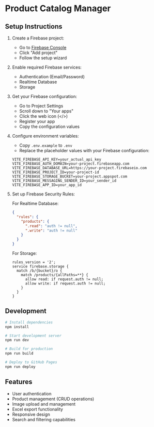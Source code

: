 # Product Catalog Manager

## Setup Instructions

1. Create a Firebase project:
   - Go to [Firebase Console](https://console.firebase.google.com/)
   - Click "Add project"
   - Follow the setup wizard

2. Enable required Firebase services:
   - Authentication (Email/Password)
   - Realtime Database
   - Storage

3. Get your Firebase configuration:
   - Go to Project Settings
   - Scroll down to "Your apps"
   - Click the web icon (</>)
   - Register your app
   - Copy the configuration values

4. Configure environment variables:
   - Copy `.env.example` to `.env`
   - Replace the placeholder values with your Firebase configuration:

   ```env
   VITE_FIREBASE_API_KEY=your_actual_api_key
   VITE_FIREBASE_AUTH_DOMAIN=your-project.firebaseapp.com
   VITE_FIREBASE_DATABASE_URL=https://your-project.firebaseio.com
   VITE_FIREBASE_PROJECT_ID=your-project-id
   VITE_FIREBASE_STORAGE_BUCKET=your-project.appspot.com
   VITE_FIREBASE_MESSAGING_SENDER_ID=your_sender_id
   VITE_FIREBASE_APP_ID=your_app_id
   ```

5. Set up Firebase Security Rules:

   For Realtime Database:
   ```json
   {
     "rules": {
       "products": {
         ".read": "auth != null",
         ".write": "auth != null"
       }
     }
   }
   ```

   For Storage:
   ```
   rules_version = '2';
   service firebase.storage {
     match /b/{bucket}/o {
       match /products/{allPaths=**} {
         allow read: if request.auth != null;
         allow write: if request.auth != null;
       }
     }
   }
   ```

## Development

```bash
# Install dependencies
npm install

# Start development server
npm run dev

# Build for production
npm run build

# Deploy to GitHub Pages
npm run deploy
```

## Features

- User authentication
- Product management (CRUD operations)
- Image upload and management
- Excel export functionality
- Responsive design
- Search and filtering capabilities